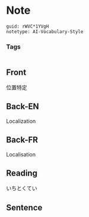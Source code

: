 # Note
```
guid: rWVC*1YVgH
notetype: AI-Vocabulary-Style
```

### Tags
```
```

## Front
位置特定

## Back-EN
Localization

## Back-FR
Localisation

## Reading
いちとくてい

## Sentence

